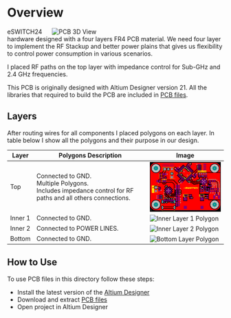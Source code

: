 # Overview
<img src="../Images/eswitch_3D.PNG" alt="PCB 3D View" width="400" align="right"/>

eSWITCH24 hardware designed with a four layers FR4 PCB material. We need four layer to implement the RF Stackup and better power plains that gives us flexibility to control power consumption in various scenarios.

I placed RF paths on the top layer with impedance control for Sub-GHz and 2.4 GHz frequencies.

This PCB is originally designed with Altium Designer version 21. All the libraries that required to build the PCB are included in [PCB files](../hardware/PCB_Files).

## Layers
After routing wires for all components I placed polygons on each layer. In table below I show all the polygons and their purpose in our design.

| Layer       | Polygons Description |Image  |
| ----------- | ------------------- |-------|
| Top | Connected to GND.<br /> Multiple Polygons.<br /> Includes impedance control for RF paths and all others connections. | <img src="/Images/eswitch_top.PNG" alt="Top Layer Polygon" width="300" align="center"/>|
| Inner 1 | Connected to GND. | <img src="../Images/eswitch_mid1.PNG" alt="Inner Layer 1 Polygon" width="300" align="center"/>|
| Inner 2 | Connected to POWER LINES. | <img src="../Images/eswitch_mid2.PNG" alt="Inner Layer 2 Polygon" width="300" align="center"/>|
| Bottom | Connected to GND. | <img src="../Images/eswitch_bottom.PNG" alt="Bottom Layer Polygon" width="300" align="center"/>|

## How to Use
To use PCB files in this directory follow these steps:
- Install the latest version of the [Altium Designer](https://www.altium.com/products/downloads)
- Download and extract [PCB files](../hardware/PCB_Files)
- Open project in Altium Designer
